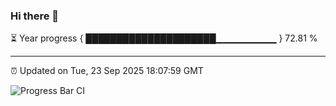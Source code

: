 ### Hi there 👋

⏳ Year progress { █████████████████████▁▁▁▁▁▁▁▁▁ } 72.81 %

---

⏰ Updated on Tue, 23 Sep 2025 18:07:59 GMT

![Progress Bar CI](https://github.com/liununu/liununu/workflows/Progress%20Bar%20CI/badge.svg)
